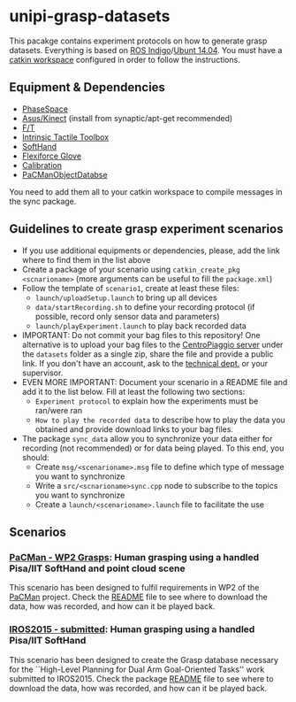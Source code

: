 # unipi-grasp-datasets

This pacakge contains experiment protocols on how to generate grasp datasets. Everything is based on [ROS Indigo](http://wiki.ros.org/indigo/Installation/Ubuntu)/[Ubunt 14.04](http://releases.ubuntu.com/14.04/). You must have a [catkin workspace](http://wiki.ros.org/catkin/Tutorials/create_a_workspace) configured in order to follow the instructions.

## Equipment & Dependencies

* [PhaseSpace](https://github.com/CentroEPiaggio/phase-space)
* [Asus/Kinect](http://wiki.ros.org/openni2_launch) (install from synaptic/apt-get recommended)
* [F/T](https://github.com/CentroEPiaggio/force-torque-sensor)
* [Intrinsic Tactile Toolbox](https://github.com/CentroEPiaggio/intrinsic-tactile-toolbox)
* [SoftHand](https://github.com/CentroEPiaggio/pisa-iit-soft-hand)
* [Flexiforce Glove](https://github.com/CentroEPiaggio/flexiforce-glove)
* [Calibration](https://github.com/CentroEPiaggio/calibration)
* [PaCManObjectDatabse](https://github.com/pacman-project/pacman-object-database)

You need to add them all to your catkin workspace to compile messages in the sync package.

## Guidelines to create grasp experiment scenarios

- If you use additional equipments or dependencies, please, add the link where to find them in the list above
- Create a package of your scenario using `catkin_create_pkg <scnarioname>` (more arguments can be useful to fill the `package.xml`)
- Follow the template of `scenario1`, create at least these files:
	* `launch/uploadSetup.launch` to bring up all devices
	* `data/startRecording.sh` to define your recording protocol (if possible, record only sensor data and parameters)
	* `launch/playExperiment.launch` to play back recorded data
- IMPORTANT: Do not commit your bag files to this repository! One alternative is to upload your bag files to the [CentroPiaggio server](http://131.114.31.70/) under the `datasets` folder as a single zip, share the file and provide a public link. If you don't have an account, ask to the [technical dept.](http://www.centropiaggio.unipi.it/administrative-staff.html) or your supervisor.
- EVEN MORE IMPORTANT: Document your scenario in a README file and add it to the list below. Fill at least the following two sections:
	* `Experiment protocol` to explain how the experiments must be ran/were ran
	* `How to play the recorded data` to describe how to play the data you obtained and provide download links to your bag files.
- The package `sync_data` allow you to synchronize your data either for recording (not recommended) or for data being played. To this end, you should:
	* Create `msg/<scenarioname>.msg` file to define which type of message you want to synchronize
	* Write a `src/<scnarioname>sync.cpp` node to subscribe to the topics you want to synchronize
	* Create a `launch/<scenarioname>.launch` file to facilitate the use

## Scenarios

### [PaCMan - WP2 Grasps](pacman_wp2_db/): Human grasping using a handled Pisa/IIT SoftHand and point cloud scene

This scenario has been designed to fulfil requirements in WP2 of the [PaCMan](http://www.pacman-project.eu/) project. Check the [README](pacman_wp2_db/README.md) file to see where to download the data, how was recorded, and how can it be played back.

### [IROS2015 - submitted](iros2015_grasp_db/): Human grasping using a handled Pisa/IIT SoftHand

This scenario has been designed to create the Grasp database necessary for the ``High-Level Planning for Dual Arm Goal-Oriented Tasks'' work submitted to IROS2015. Check the package [README](iros2015_grasp_db/README.md) file to see where to download the data, how was recorded, and how can it be played back.
